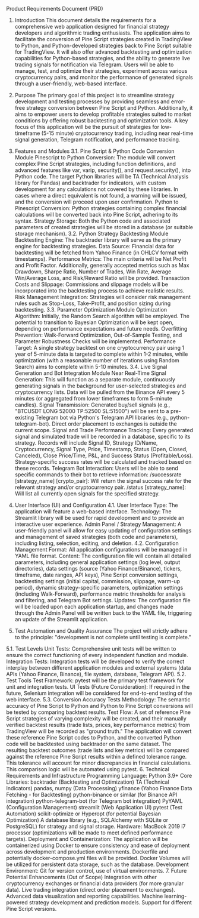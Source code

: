 Product Requirements Document (PRD)
1. Introduction
This document details the requirements for a comprehensive web application designed for financial strategy developers and algorithmic trading enthusiasts. The application aims to facilitate the conversion of Pine Script strategies created in TradingView to Python, and Python-developed strategies back to Pine Script suitable for TradingView. It will also offer advanced backtesting and optimization capabilities for Python-based strategies, and the ability to generate live trading signals for notification via Telegram. Users will be able to manage, test, and optimize their strategies, experiment across various cryptocurrency pairs, and monitor the performance of generated signals through a user-friendly, web-based interface.

2. Purpose
The primary goal of this project is to streamline strategy development and testing processes by providing seamless and error-free strategy conversion between Pine Script and Python. Additionally, it aims to empower users to develop profitable strategies suited to market conditions by offering robust backtesting and optimization tools. A key focus of this application will be the pursuit of strategies for low-timeframe (5-15 minute) cryptocurrency trading, including near real-time signal generation, Telegram notification, and performance tracking.

3. Features and Modules
3.1. Pine Script & Python Code Conversion Module
Pinescript to Python Conversion: The module will convert complex Pine Script strategies, including function definitions, and advanced features like var, varip, security(), and request.security(), into Python code. The target Python libraries will be TA (Technical Analysis library for Pandas) and backtrader for indicators, with custom development for any calculations not covered by these libraries. In cases where a direct equivalent is not found, a warning will be issued, and the conversion will proceed upon user confirmation.
Python to Pinescript Conversion: Python strategies containing complex financial calculations will be converted back into Pine Script, adhering to its syntax.
Strategy Storage: Both the Python code and associated parameters of created strategies will be stored in a database (or suitable storage mechanism).
3.2. Python Strategy Backtesting Module
Backtesting Engine: The backtrader library will serve as the primary engine for backtesting strategies.
Data Source: Financial data for backtesting will be fetched from Yahoo Finance (in OHLCV format with timestamps).
Performance Metrics: The main criteria will be Net Profit and Profit Factor. Additionally, generally accepted metrics such as Max Drawdown, Sharpe Ratio, Number of Trades, Win Rate, Average Win/Average Loss, and Risk/Reward Ratio will be provided.
Transaction Costs and Slippage: Commissions and slippage models will be incorporated into the backtesting process to achieve realistic results.
Risk Management Integration: Strategies will consider risk management rules such as Stop-Loss, Take-Profit, and position sizing during backtesting.
3.3. Parameter Optimization Module
Optimization Algorithm: Initially, the Random Search algorithm will be employed. The potential to transition to Bayesian Optimization will be kept open, depending on performance expectations and future needs.
Overfitting Prevention: Walk-Forward Optimization, Out-of-Sample Testing, and Parameter Robustness Checks will be implemented.
Performance Target: A single strategy backtest on one cryptocurrency pair using 1 year of 5-minute data is targeted to complete within 1-2 minutes, while optimization (with a reasonable number of iterations using Random Search) aims to complete within 5-10 minutes.
3.4. Live Signal Generation and Bot Integration Module
Near Real-Time Signal Generation: This will function as a separate module, continuously generating signals in the background for user-selected strategies and cryptocurrency lists. Data will be pulled from the Binance API every 5 minutes (or aggregated from lower timeframes to form 5-minute candles).
Signal Transmission: Generated buy/sell signals (e.g., "BTCUSDT LONG 52000 TP:52500 SL:51500") will be sent to a pre-existing Telegram bot via Python's Telegram API libraries (e.g., python-telegram-bot). Direct order placement to exchanges is outside the current scope.
Signal and Trade Performance Tracking: Every generated signal and simulated trade will be recorded in a database, specific to its strategy. Records will include Signal ID, Strategy ID/Name, Cryptocurrency, Signal Type, Price, Timestamp, Status (Open, Closed, Canceled), Close Price/Time, P&L, and Success Status (Profitable/Loss). Strategy-specific success rates will be calculated and tracked based on these records.
Telegram Bot Interaction: Users will be able to send specific commands to their bot to retrieve information:
/successrate [strategy_name] [crypto_pair]: Will return the signal success rate for the relevant strategy and/or cryptocurrency pair.
/status [strategy_name]: Will list all currently open signals for the specified strategy.
4. User Interface (UI) and Configuration
4.1. User Interface
Type: The application will feature a web-based interface.
Technology: The Streamlit library will be used for rapid development and to provide an interactive user experience.
Admin Panel / Strategy Management: A user-friendly panel will allow for easy updating of configuration settings and management of saved strategies (both code and parameters), including listing, selection, editing, and deletion.
4.2. Configuration Management
Format: All application configurations will be managed in YAML file format.
Content: The configuration file will contain all detailed parameters, including general application settings (log level, output directories), data settings (source (Yahoo Finance/Binance), tickers, timeframe, date ranges, API keys), Pine Script conversion settings, backtesting settings (initial capital, commission, slippage, warm-up period), dynamic strategy-specific parameters, optimization settings (including Walk-Forward), performance metric thresholds for analysis and filtering, and Telegram Bot settings.
Updates: The configuration file will be loaded upon each application startup, and changes made through the Admin Panel will be written back to the YAML file, triggering an update of the Streamlit application.
5. Test Automation and Quality Assurance
The project will strictly adhere to the principle: "development is not complete until testing is complete."

5.1. Test Levels
Unit Tests: Comprehensive unit tests will be written to ensure the correct functioning of every independent function and module.
Integration Tests: Integration tests will be developed to verify the correct interplay between different application modules and external systems (data APIs (Yahoo Finance, Binance), file system, database, Telegram API).
5.2. Test Tools
Test Framework: pytest will be the primary test framework for unit and integration tests.
UI Tests (Future Consideration): If required in the future, Selenium integration will be considered for end-to-end testing of the web interface.
5.3. Conversion Accuracy Tests
Methodology: The semantic accuracy of Pine Script to Python and Python to Pine Script conversions will be tested by comparing backtest results.
Test Flow: A set of reference Pine Script strategies of varying complexity will be created, and their manually verified backtest results (trade lists, prices, key performance metrics) from TradingView will be recorded as "ground truth." The application will convert these reference Pine Script codes to Python, and the converted Python code will be backtested using backtrader on the same dataset. The resulting backtest outcomes (trade lists and key metrics) will be compared against the reference Pine Script results within a defined tolerance range. This tolerance will account for minor discrepancies in financial calculations. This comparison logic will be automated using pytest.
6. Technical Requirements and Infrastructure
Programming Language: Python 3.9+
Core Libraries:
backtrader (Backtesting and Optimization)
TA (Technical Indicators)
pandas, numpy (Data Processing)
yfinance (Yahoo Finance Data Fetching - for Backtesting)
python-binance or similar (for Binance API integration)
python-telegram-bot (for Telegram bot integration)
PyYAML (Configuration Management)
streamlit (Web Application UI)
pytest (Test Automation)
scikit-optimize or Hyperopt (for potential Bayesian Optimization)
A database library (e.g., SQLAlchemy with SQLite or PostgreSQL) for strategy and signal storage.
Hardware: MacBook 2019 i7 processor (optimizations will be made to meet defined performance targets).
Deployment and Containerization: The application will be containerized using Docker to ensure consistency and ease of deployment across development and production environments. Dockerfile and potentially docker-compose.yml files will be provided. Docker Volumes will be utilized for persistent data storage, such as the database.
Development Environment: Git for version control, use of virtual environments.
7. Future Potential Enhancements (Out of Scope)
Integration with other cryptocurrency exchanges or financial data providers (for more granular data).
Live trading integration (direct order placement to exchanges).
Advanced data visualization and reporting capabilities.
Machine learning-powered strategy development and prediction models.
Support for different Pine Script versions.
